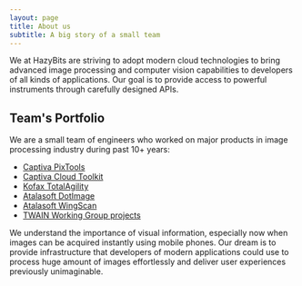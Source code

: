 ```yaml
---
layout: page
title: About us
subtitle: A big story of a small team
---
```


We at HazyBits are striving to adopt modern cloud technologies to bring advanced image processing and computer vision capabilities to developers of all kinds of applications. Our goal is to provide access to powerful instruments through carefully designed APIs.

## Team's Portfolio
We are a small team of engineers who worked on major products in image processing industry during past 10+ years:

 - [Captiva PixTools](http://www.emc2.org/enterprise-content-management/captiva/pixtools-toolkit.htm)
 - [Captiva Cloud Toolkit](http://www.emc2.org/enterprise-content-management/captiva/cloud-toolkit.htm)
 - [Kofax TotalAgility](http://www.kofax.com/smart-process-application-platform)
 - [Atalasoft DotImage](http://www.atalasoft.com/Products/DotImage)
 - [Atalasoft WingScan](http://www.atalasoft.com/Products/WingScan)
 - [TWAIN Working Group projects](http://www.twain.org/)
 
We understand the importance of visual information, especially now when images can be acquired instantly using mobile 
phones. Our dream is to provide infrastructure that developers of modern applications could use to process huge amount 
of images effortlessly and deliver user experiences previously unimaginable.
